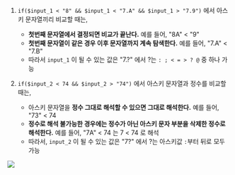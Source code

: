 1. `if($input_1 < "8" && $input_1 < "7.A" && $input_1 > "7.9")` 에서 아스키 문자열끼리 비교할 때는,
   - **첫번째 문자열에서 결정되면 비교가 끝난다.** 예를 들어, "8A" < "9"
   - **첫번째 문자열이 같은 경우 이후 문자열까지 계속 탐색한다.** 예를 들어, "7.A" < "7.B"
   - 따라서 `input_1` 이 될 수 있는 값은 "7.?" 에서 ?는 `: ; < = > ? @` 중 하나 가능
  
2. `if($input_2 < 74 && $input_2 > "74")` 에서 아스키 문자열과 정수를 비교할 때는,
   - 아스키 문자열을 **정수 그대로 해석할 수 있으면 그대로 해석한다.** 예를 들어, "73" < 74
   - **정수로 해석 불가능한 경우에는 정수가 아닌 아스키 문자 부분을 삭제한 정수로 해석한다.**  예를 들어, "7A" < 74 는 7 < 74 로 해석
   - 따라서, `input_2` 이 될 수 있는 값은 "7?" 에서 ?는 아스키값 `:`부터 뒤로 모두 가능 

![](https://img1.daumcdn.net/thumb/R1280x0/?scode=mtistory2&fname=https%3A%2F%2Fblog.kakaocdn.net%2Fdn%2FqOPNt%2FbtrAdcY26CF%2FKsn1qKzUqEaCql1Cbk6GG0%2Fimg.png)
